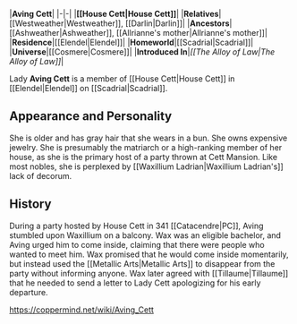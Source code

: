 |**Aving Cett**|
|-|-|
|**[[House Cett\|House Cett]]**|
|**Relatives**|[[Westweather\|Westweather]], [[Darlin\|Darlin]]|
|**Ancestors**|[[Ashweather\|Ashweather]], [[Allrianne's mother\|Allrianne's mother]]|
|**Residence**|[[Elendel\|Elendel]]|
|**Homeworld**|[[Scadrial\|Scadrial]]|
|**Universe**|[[Cosmere\|Cosmere]]|
|**Introduced In**|*[[The Alloy of Law\|The Alloy of Law]]*|

Lady **Aving Cett** is a member of [[House Cett\|House Cett]] in [[Elendel\|Elendel]] on [[Scadrial\|Scadrial]].

## Appearance and Personality
She is older and has gray hair that she wears in a bun. She owns expensive jewelry. She is presumably the matriarch or a high-ranking member of her house, as she is the primary host of a party thrown at Cett Mansion. Like most nobles, she is perplexed by [[Waxillium Ladrian\|Waxillium Ladrian's]] lack of decorum.

## History
During a party hosted by House Cett in 341 [[Catacendre\|PC]], Aving stumbled upon Waxillium on a balcony. Wax was an eligible bachelor, and Aving urged him to come inside, claiming that there were people who wanted to meet him. Wax promised that he would come inside momentarily, but instead used the [[Metallic Arts\|Metallic Arts]] to disappear from the party without informing anyone. Wax later agreed with [[Tillaume\|Tillaume]] that he needed to send a letter to Lady Cett apologizing for his early departure.



https://coppermind.net/wiki/Aving_Cett